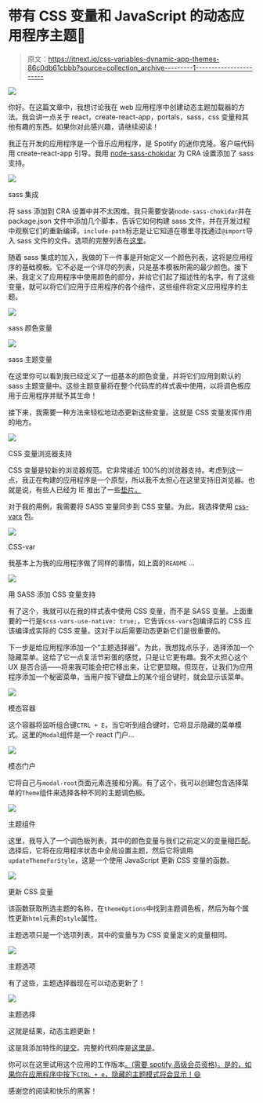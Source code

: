 # 带有 CSS 变量和 JavaScript 的动态应用程序主题🎨

> 原文：<https://itnext.io/css-variables-dynamic-app-themes-86c0db61cbbb?source=collection_archive---------1----------------------->

![](img/f246e3b1712ff127ba22198851bcf96a.png)

你好。在这篇文章中，我想讨论我在 web 应用程序中创建动态主题加载器的方法。我会讲一点关于 react，create-react-app，portals，sass，css 变量和其他有趣的东西。如果你对此感兴趣，请继续阅读！

我正在开发的应用程序是一个音乐应用程序，是 Spotify 的迷你克隆。客户端代码用 create-react-app 引导。我用 [node-sass-chokidar](https://github.com/michaelwayman/node-sass-chokidar) 为 CRA 设置添加了 sass 支持。

![](img/494fcd2fe06c65bf99b964eefc0afd49.png)

sass 集成

将 sass 添加到 CRA 设置中并不太困难。我只需要安装`node-sass-chokidar`并在 package.json 文件中添加几个脚本，告诉它如何构建 sass 文件，并在开发过程中观察它们的重新编译。`include-path`标志是让它知道在哪里寻找通过`@import`导入 sass 文件的文件。选项的完整列表在[这里](https://github.com/michaelwayman/node-sass-chokidar#options)。

随着 sass 集成的加入，我做的下一件事是开始定义一个颜色列表，这将是应用程序的基础模板。它不必是一个详尽的列表，只是基本模板所需的最少颜色。接下来，我定义了应用程序中使用颜色的部分，并给它们起了描述性的名字。有了这些变量，就可以将它们应用于应用程序的各个组件，这些组件将定义应用程序的主题。

![](img/6f321da9737c360ba24d629fcdae0ead.png)

sass 颜色变量

![](img/e1bbda7e2467efc7bb3fee4764d5b322.png)

sass 主题变量

在这里你可以看到我已经定义了一组基本的颜色变量，并将它们应用到默认的 sass 主题变量中。这些主题变量将在整个代码库的样式表中使用，以将调色板应用于应用程序并赋予其生命！

接下来，我需要一种方法来轻松地动态更新这些变量。这就是 CSS 变量发挥作用的地方。

![](img/5503a67f52c23e451772db4785eaff6e.png)

CSS 变量浏览器支持

CSS 变量是较新的浏览器规范。它非常接近 100%的浏览器支持。考虑到这一点，我正在构建的应用程序是一个原型，所以我不太担心在这里支持旧浏览器。也就是说，有些人已经为 IE 推出了一些[垫片。](https://github.com/luwes/css-var-shim)

对于我的用例，我需要将 SASS 变量同步到 CSS 变量。为此，我选择使用 [css-vars](https://github.com/malyw/css-vars) 包。

![](img/8248e810073c9792cce161ce1b94a5d8.png)

CSS-var

我基本上为我的应用程序做了同样的事情，如上面的`README` …

![](img/9b14216ea5a1ad56082c61854fd0c6bd.png)

用 SASS 添加 CSS 变量支持

有了这个，我就可以在我的样式表中使用 CSS 变量，而不是 SASS 变量。上面重要的一行是`$css-vars-use-native: true;`，它告诉`css-vars`包编译后的 CSS 应该编译成实际的 CSS 变量。这对于以后需要动态更新它们是很重要的。

下一步是给应用程序添加一个“主题选择器”。为此，我想找点乐子，选择添加一个隐藏菜单。这给了它一点复活节彩蛋的感觉，只是让它更有趣。我不太担心这个 UX 是否合适——将来我可能会把它移出来，让它更显眼。但现在，让我们为应用程序添加一个秘密菜单，当用户按下键盘上的某个组合键时，就会显示该菜单。

![](img/c4247808244a0bf1aa613e2c462d66a7.png)

模态容器

这个容器将监听组合键`CTRL + E`，当它听到组合键时，它将显示隐藏的菜单模式。这里的`Modal`组件是一个 react 门户…

![](img/d2ffdebc732d94ef8c9dfa28bd823c21.png)

模态门户

它将自己与`modal-root`页面元素连接和分离。有了这个，我可以创建包含选择菜单的`Theme`组件来选择各种不同的主题调色板。

![](img/b4eeba4883f7be7626f2478b12db646f.png)

主题组件

这里，我导入了一个调色板列表，其中的颜色变量与我们之前定义的变量相匹配。选择后，它将在应用程序状态中全局设置主题，然后它将调用`updateThemeForStyle`，这是一个使用 JavaScript 更新 CSS 变量的函数。

![](img/180c64424054a1c8ddfae6261f101c04.png)

更新 CSS 变量

该函数获取所选主题的名称，在`themeOptions`中找到主题调色板，然后为每个属性更新`html`元素的`style`属性。

主题选项只是一个选项列表，其中的变量与为 CSS 变量定义的变量相同。

![](img/47ea5e7fd666a8091bd76dabb923e4e8.png)

主题选项

有了这些，主题选择器现在可以动态更新了！

![](img/cb75a768503fd658e195163077b36cdc.png)

主题选择

这就是结果，动态主题更新！

这是我添加特性的[提交](https://github.com/mjw56/wavves/commit/7fd2210c69617c33c4244d4755f1d33770d3c57d)。完整的代码库是[这里是](https://github.com/mjw56/wavves)。

你可以在这里试用这个应用的工作版本[。(需要 spotify 高级会员资格)。是的，如果你在应用程序中按下`CTRL + e`，隐藏的主题模式将会显示！😄](https://wavves-nxnczahctp.now.sh)

感谢您的阅读和快乐的黑客！